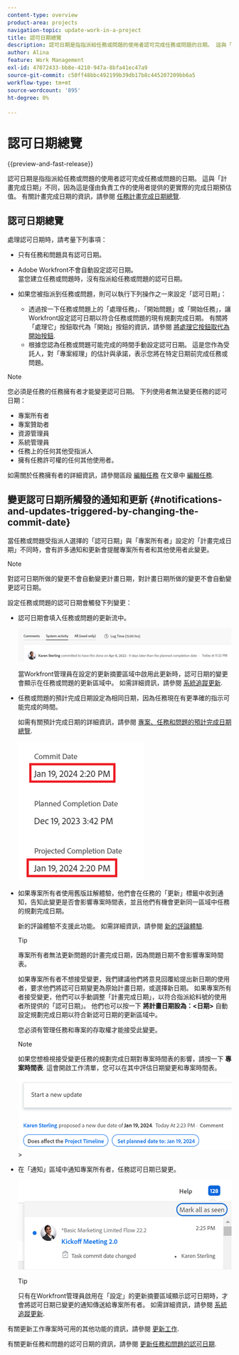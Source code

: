 ```yaml
---
content-type: overview
product-area: projects
navigation-topic: update-work-in-a-project
title: 認可日期總覽
description: 認可日期是指指派給任務或問題的使用者認可完成任務或問題的日期。 這與「計畫完成日期」不同，因為這是僅由負責工作的使用者提供的更實際的完成日期預估值。 有關計畫完成日期的資訊，請參閱任務計畫完成日期概要。
author: Alina
feature: Work Management
exl-id: 47072433-bb8e-4210-947a-8bfa41ec47a9
source-git-commit: c50ff48bbc492199b39db17b8c445207209bb6a5
workflow-type: tm+mt
source-wordcount: '895'
ht-degree: 0%

---
```


# 認可日期總覽

{{preview-and-fast-release}}

認可日期是指指派給任務或問題的使用者認可完成任務或問題的日期。 這與「計畫完成日期」不同，因為這是僅由負責工作的使用者提供的更實際的完成日期預估值。 有關計畫完成日期的資訊，請參閱 [任務計畫完成日期總覽](../../../manage-work/tasks/task-information/task-planned-completion-date.md).

## 認可日期總覽

處理認可日期時，請考量下列事項：

* 只有任務和問題具有認可日期。
* Adobe Workfront不會自動設定認可日期。\
  當您建立任務或問題時，沒有指派給任務或問題的認可日期。
* 如果您被指派到任務或問題，則可以執行下列操作之一來設定「認可日期」：

   * 透過按一下任務或問題上的「處理任務」、「開始問題」或「開始任務」，讓Workfront設定認可日期以符合任務或問題的現有規劃完成日期。 有關將「處理它」按鈕取代為「開始」按鈕的資訊，請參閱  [將處理它按鈕取代為開始按鈕](../../../people-teams-and-groups/create-and-manage-teams/work-on-it-button-to-start-button.md).
   * 根據您認為任務或問題可能完成的時間手動設定認可日期。 這是您作為受託人，對「專案經理」的估計與承諾，表示您將在特定日期前完成任務或問題。

>[!NOTE]
>
>您必須是任務的任務擁有者才能變更認可日期。 下列使用者無法變更任務的認可日期：
>
>* 專案所有者
>* 專案贊助者
>* 資源管理員
>* 系統管理員
>* 任務上的任何其他受指派人
>* 擁有任務許可權的任何其他使用者。
>
>如需關於任務擁有者的詳細資訊，請參閱區段 [編輯任務](../../../manage-work/tasks/manage-tasks/edit-tasks.md#assignments) 在文章中 [編輯任務](../../../manage-work/tasks/manage-tasks/edit-tasks.md).

## 變更認可日期所觸發的通知和更新 {#notifications-and-updates-triggered-by-changing-the-commit-date}

當任務或問題受指派人選擇的「認可日期」與「專案所有者」設定的「計畫完成日期」不同時，會有許多通知和更新會提醒專案所有者和其他使用者此變更。

>[!NOTE]
>
>對認可日期所做的變更不會自動變更計畫日期，對計畫日期所做的變更不會自動變更認可日期。

設定任務或問題的認可日期會觸發下列變更：

* 認可日期會填入任務或問題的更新流中。

  <span class="preview">![](assets/update-stream-confirmation-that-commit-date-changed-nwe-350x73.png)</span>

  當Workfront管理員在設定的更新摘要區域中啟用此更新時，認可日期的變更會顯示在任務或問題的更新區域中。 如需詳細資訊，請參閱 [系統追蹤更新](../../../administration-and-setup/set-up-workfront/system-tracked-update-feeds/system-tracked-update-feeds.md).

* 任務或問題的預計完成日期設定為相同日期，因為任務現在有更準確的指示可能完成的時間。

  如需有關預計完成日期的詳細資訊，請參閱 [專案、任務和問題的預計完成日期總覽](../../../manage-work/projects/planning-a-project/project-projected-completion-date.md).

  ![](assets/task-projected-completion-date-in-details-highlighted-nwe-350x230.png)

* 如果專案所有者使用舊版註解體驗，他們會在任務的「更新」標籤中收到通知，告知此變更是否會影響專案時間表，並且他們有機會更新同一區域中任務的規劃完成日期。

  新的評論體驗不支援此功能。 如需詳細資訊，請參閱 [新的評論體驗](/help/quicksilver/product-announcements/betas/new-commenting-experience-beta/unified-commenting-experience.md).

  >[!TIP]
  >
  >  專案所有者無法更新問題的計畫完成日期，因為問題日期不會影響專案時間表。

  如果專案所有者不想接受變更，我們建議他們將意見回覆給提出新日期的使用者，要求他們將認可日期變更為原始計畫日期，或選擇新日期。 如果專案所有者接受變更，他們可以手動調整「計畫完成日期」，以符合指派給料號的使用者所提供的「認可日期」。 他們也可以按一下 **將計畫日期設為：&lt;日期>** 自動設定規劃完成日期以符合新認可日期的更新區域中。

  您必須有管理任務和專案的存取權才能接受此變更。

  >[!NOTE]
  >
  >如果您想檢視接受變更任務的規劃完成日期對專案時間表的影響，請按一下 **專案時間表**. 這會開啟工作清單，您可以在其中評估日期變更和專案時間表。
  >
  >
  >![](assets/project-owner-notification-update-stream-that-commit-date-affects-project-timeline-highlighted-nwe-350x139.png)  >
  >

* 在「通知」區域中通知專案所有者，任務認可日期已變更。

  ![](assets/in-product-notification-commit-date-changed-nwe-350x149.png)

  <!--
  <p data-mc-conditions="QuicksilverOrClassic.Draft mode">(NOTE: the tip below is actually wrong and the updates feeds should not control this setting, but at this time it does, according to this issue in Hub: https://hub.workfront.com/issue/61e1aa5e0002a186fdd0a73a10db0fc3/updates?email-source=comm</p>
  -->

  >[!TIP]
  >
  >只有在Workfront管理員啟用在「設定」的更新摘要區域顯示認可日期時，才會將認可日期已變更的通知傳送給專案所有者。 如需詳細資訊，請參閱 [系統追蹤更新](../../../administration-and-setup/set-up-workfront/system-tracked-update-feeds/system-tracked-update-feeds.md).



有關更新工作專案時可用的其他功能的資訊，請參閱  [更新工作](../../../workfront-basics/updating-work-items-and-viewing-updates/update-work.md).

有關更新任務和問題的認可日期的資訊，請參閱 [更新任務和問題的認可日期](../../../manage-work/projects/updating-work-in-a-project/update-commit-date-on-tasks-and-issues.md).

<!--
<div data-mc-conditions="QuicksilverOrClassic.Draft mode">
<h2>Update Commit Dates on tasks and issues</h2>
<p>(NOTE: moved to its own article) </p>
<p>Updating the Commit Date is identical for tasks and issues.</p>
<ol>
<li value="1"> <p>Go to a task or issue that you are assigned to as the <strong>Task Owner</strong>.</p> <p>For more information about finding out who the Task Owner for an issue or task is, see the section <a href="../../../manage-work/tasks/manage-tasks/edit-tasks.md#assignments" class="MCXref xref">Edit tasks</a> in the article <a href="../../../manage-work/tasks/manage-tasks/edit-tasks.md" class="MCXref xref">Edit tasks</a>.</p> </li>
<li value="2"> <p>Click Work on it in the task or issue header</p> <p>Or</p> <p>Click <strong>Start Task</strong> or <strong>Start Issue</strong> if the Work on it button has been customized in your environment to indicate that you are now working on the work item. </p> <p>At this time, the Commit Date and the Planned Completion Date of the task or issue are the same.</p> </li>
<li value="3"> <p data-mc-conditions="QuicksilverOrClassic.Quicksilver">(Optional) If you clicked Start Task or Start Issue, click <strong>Undo</strong> in the lower-left corner of the screen. The Commit Date is removed. </p> <p>For information about replacing the Work On It button with a Start button, see <span href="../../../people-teams-and-groups/create-and-manage-teams/work-on-it-button-to-start-button.md"><a href="../../../people-teams-and-groups/create-and-manage-teams/work-on-it-button-to-start-button.md" class="MCXref xref">Replace the Work On It button with a Start button</a></span>.</p> <note type="tip">
The option to undo your selection to start your work is not available when you click
<span style="font-weight: bold;" data-mc-conditions="QuicksilverOrClassic.Quicksilver">Work on it</span>.
</note> </li>
<li value="4"> <p> Expand the <strong>This will be done by</strong> date picker, and select a new Commit Date.</p>
<div>
<div data-mc-conditions="QuicksilverOrClassic.Quicksilver">
<p>Click <strong>Updates</strong> in the left panel, then click the <strong>Start a new update</strong>><strong>Commit Date</strong></p>
<p>Or</p>
<p>Click <strong>Task Details</strong> or <strong>Issue Details</strong> in the left panel, then double click <strong>Commit Date</strong> and select a new date from calendar. </p>
</div>
<p>The Commit Date and the Planned Completion date are no longer the same.</p>
<p>Instead, the Commit Date and the Projected Completion Date of the task or issue become the same.</p>
<p>The changes are saved automatically.</p>
<p>The Project Owner is notified that you have suggested a new Commit Date for the task or issue and can, at this time, update the Planned Completion Date of the task or issue to match the Commit Date you suggested. For information about the notifications and updates that are triggered by this change, see the section <a href="#notifications-and-updates-triggered-by-changing-the-commit-date" class="MCXref xref">Notifications and updates triggered by changing the Commit Date</a> in this article.</p>
</div> </li>
</ol>
</div>
-->
